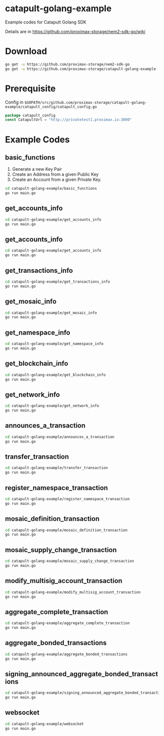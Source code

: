 # catapult-golang-example

Example codes for Catapult Golang SDK

Details are in https://github.com/proximax-storage/nem2-sdk-go/wiki

# Download

```bash
go get -u https://github.com/proximax-storage/nem2-sdk-go 
go get -u https://github.com/proximax-storage/catapult-golang-example
``` 

# Prerequisite

Config in `$GOPATH/src/github.com/proximax-storage/catapult-golang-example/catapult_config/catapult_config.go`

```go
package catapult_config
const CatapultUrl = "http://privatetest1.proximax.io:3000"
```

# Example Codes
## basic_functions
1. Generate a new Key Pair
2. Create an Address from a given Public Key
3. Create an Account from a given Private Key.

```bash
cd catapult-golang-example/basic_functions
go run main.go
```

## get_accounts_info
```bash
cd catapult-golang-example/get_accounts_info
go run main.go
```

## get_accounts_info
```bash
cd catapult-golang-example/get_accounts_info
go run main.go
```

## get_transactions_info
```bash
cd catapult-golang-example/get_transactions_info
go run main.go
```

## get_mosaic_info
```bash
cd catapult-golang-example/get_mosaic_info
go run main.go
```

## get_namespace_info
```bash
cd catapult-golang-example/get_namespace_info
go run main.go
```

## get_blockchain_info
```bash
cd catapult-golang-example/get_blockchain_info
go run main.go
```

## get_network_info
```bash
cd catapult-golang-example/get_network_info
go run main.go
```

## announces_a_transaction
```bash
cd catapult-golang-example/announces_a_transaction
go run main.go
```

## transfer_transaction
```bash
cd catapult-golang-example/transfer_transaction
go run main.go
```

## register_namespace_transaction
```bash
cd catapult-golang-example/register_namespace_transaction
go run main.go
```

## mosaic_definition_transaction
```bash
cd catapult-golang-example/mosaic_definition_transaction
go run main.go
```

## mosaic_supply_change_transaction
```bash
cd catapult-golang-example/mosaic_supply_change_transaction
go run main.go
```

## modify_multisig_account_transaction
```bash
cd catapult-golang-example/modify_multisig_account_transaction
go run main.go
```

## aggregate_complete_transaction
```bash
cd catapult-golang-example/aggregate_complete_transaction
go run main.go
```

## aggregate_bonded_transactions
```bash
cd catapult-golang-example/aggregate_bonded_transactions
go run main.go
```

## signing_announced_aggregate_bonded_transactions
```bash
cd catapult-golang-example/signing_announced_aggregate_bonded_transactions
go run main.go
```

## websocket
```bash
cd catapult-golang-example/websocket
go run main.go
```
